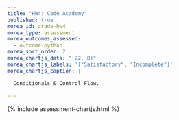 ```yaml
---
title: "HW4: Code Academy"
published: true
morea_id: grade-hw4
morea_type: assessment
morea_outcomes_assessed:
  - outcome-python
morea_sort_order: 2
morea_chartjs_data: "[22, 8]"
morea_chartjs_labels: '["Satisfactory", "Incomplete"]'
morea_chartjs_caption: |

  Conditionals & Control Flow.
  
---
```


{% include assessment-chartjs.html %}

